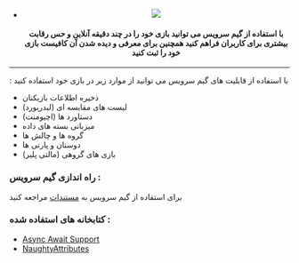 - <p align="center">
  <img src="http://uupload.ir/files/s6eo_img_20200205_213054_702.jpg">





  <h4>
      <p align="center">
         <b> با استفاده از گیم سرویس می توانید بازی خود را در چند دقیقه آنلاین و حس رقابت بیشتری برای کاربران فراهم کنید
   همچنین برای معرفی و دیده شدن آن کافیست بازی خود را ثبت کنید </b>
      </p>
  </h4>
----



: با استفاده از قابلیت های گیم سرویس می توانید از موارد زیر در بازی خود استفاده کنید

- ذخیره اطلاعات بازیکنان
- (لیست های مقایسه ای  (لیدربورد
- (دستاورد ها (اچیومنت
- میزبانی بسته های داده
- گروه ها و چالش ها
- دوستان و پارتی ها
- (بازی های گروهی (مالتی پلیر



### راه اندازی گیم سرویس :

برای استفاده از گیم سرویس به [مستندات](https://gamesservice.ir/docs) مراجعه کنید



### کتابخانه های استفاده شده :
- [Async Await Support](https://assetstore.unity.com/packages/tools/integration/async-await-support-101056)
- [NaughtyAttributes](https://assetstore.unity.com/packages/tools/utilities/naughtyattributes-129996)